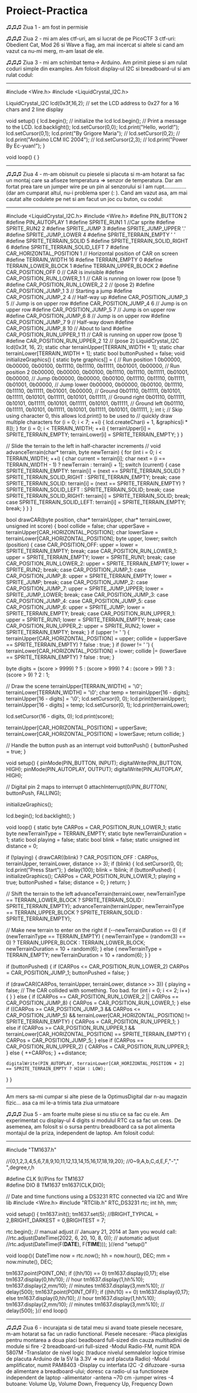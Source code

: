 # Proiect-Practica

♫♫♫ Ziua 1 - am fost in permisie


♫♫♫ Ziua 2 - mi am ales ctf-uri, am si lucrat de pe PicoCTF 3 ctf-uri: Obedient Cat, Mod 26 si Wave a flag, am mai incercat si altele si cand am vazut ca nu-mi merg, m-am lasat de ele.


♫♫♫ Ziua 3 - mi am schimbat tema-> Arduino. Am primit piese si am rulat coduri simple din examples. Am folosit display-ul I2C si breadboard-ul si am rulat codul:

---------------------------------------------------------------------------------------------------------------------------------------------------------------
#include <Wire.h> 
#include <LiquidCrystal_I2C.h>

LiquidCrystal_I2C lcd(0x3f,16,2);  // set the LCD address to 0x27 for a 16 chars and 2 line display

void setup()
{
  lcd.begin();                      // initialize the lcd 
  lcd.begin();
  // Print a message to the LCD.
  lcd.backlight();
  lcd.setCursor(0,0);
  lcd.print("Hello, world!");
  lcd.setCursor(0,1);
  lcd.print("By Grigore Maria");
  // lcd.setCursor(0,2);
 // lcd.print("Arduino LCM IIC 2004");
  // lcd.setCursor(2,3);
 // lcd.print("Power By Ec-yuan!");
}


void loop()
{
}

---------------------------------------------------------------------------------------------------------------------------------------------------------------



♫♫♫ Ziua 4 - m-am obisnuit cu piesele si placuta si m-am hotarat sa fac un montaj care sa afiseze temperatura => senzor de temperatura. Dar am fortat prea tare un jumper wire pe un pin al senzorului si l am rupt............... (dar am cumparat altul, nu-i problema sper (: ). Cand am vazut asa, am mai cautat alte codulete pe net si am facut un joc cu buton, cu codul:


--------------------------------------------------------------------------------------------------------------------------------------------------------------

#include <LiquidCrystal_I2C.h>
#include <Wire.h>
#define PIN_BUTTON 2
#define PIN_AUTOPLAY 1
#define SPRITE_RUN1 1  //Car sprite
#define SPRITE_RUN2 2
#define SPRITE_JUMP 3
#define SPRITE_JUMP_UPPER '.'         
#define SPRITE_JUMP_LOWER 4
#define SPRITE_TERRAIN_EMPTY ' '      
#define SPRITE_TERRAIN_SOLID 5
#define SPRITE_TERRAIN_SOLID_RIGHT 6
#define SPRITE_TERRAIN_SOLID_LEFT 7
#define CAR_HORIZONTAL_POSITION 1    // Horizontal position of CAR on screen
#define TERRAIN_WIDTH 16
#define TERRAIN_EMPTY 0
#define TERRAIN_LOWER_BLOCK 1
#define TERRAIN_UPPER_BLOCK 2
#define CAR_POSITION_OFF 0          // CAR is invisible
#define CAR_POSITION_RUN_LOWER_1 1  // CAR is running on lower row (pose 1)
#define CAR_POSITION_RUN_LOWER_2 2  //                              (pose 2)
#define CAR_POSITION_JUMP_1 3       // Starting a jump
#define CAR_POSITION_JUMP_2 4       // Half-way up
#define CAR_POSITION_JUMP_3 5       // Jump is on upper row
#define CAR_POSITION_JUMP_4 6       // Jump is on upper row
#define CAR_POSITION_JUMP_5 7       // Jump is on upper row
#define CAR_POSITION_JUMP_6 8       // Jump is on upper row
#define CAR_POSITION_JUMP_7 9       // Half-way down
#define CAR_POSITION_JUMP_8 10      // About to land
#define CAR_POSITION_RUN_UPPER_1 11 // CAR is running on upper row (pose 1)
#define CAR_POSITION_RUN_UPPER_2 12 //                              (pose 2)
LiquidCrystal_I2C lcd(0x3f, 16, 2);
static char terrainUpper[TERRAIN_WIDTH + 1];
static char terrainLower[TERRAIN_WIDTH + 1];
static bool buttonPushed = false;
void initializeGraphics() {
  static byte graphics[] = {
    // Run position 1
    0b00000,
    0b00000,
    0b00100,
    0b11110,
    0b11110,
    0b11111,
    0b01001,
    0b00000,
    // Run position 2
    0b00000,
    0b00000,
    0b00100,
    0b11110,
    0b11110,
    0b11111,
    0b01001,
    0b00000,
    // Jump
    0b00000,
    0b00000,
    0b00100,
    0b11110,
    0b11110,
    0b11111,
    0b01001,
    0b00000,
    // Jump lower
    0b00000,
    0b00000,
    0b00100,
    0b11110,
    0b11110,
    0b11111,
    0b01001,
    0b00000,
    // Ground
    0b01110,
    0b11111,
    0b10101,
    0b11111,
    0b10101,
    0b11111,
    0b10101,
    0b11111,
    // Ground right
    0b01110,
    0b11111,
    0b10101,
    0b11111,
    0b10101,
    0b11111,
    0b10101,
    0b11111,
    // Ground left
    0b01110,
    0b11111,
    0b10101,
    0b11111,
    0b10101,
    0b11111,
    0b10101,
    0b11111,
  };
  int i;
  // Skip using character 0, this allows lcd.print() to be used to
  // quickly draw multiple characters
  for (i = 0; i < 7; ++i) {
    lcd.createChar(i + 1, &graphics[i * 8]);
  }
  for (i = 0; i < TERRAIN_WIDTH; ++i) {
    terrainUpper[i] = SPRITE_TERRAIN_EMPTY;
    terrainLower[i] = SPRITE_TERRAIN_EMPTY;
  }
}

// Slide the terrain to the left in half-character increments
//
void advanceTerrain(char* terrain, byte newTerrain) {
  for (int i = 0; i < TERRAIN_WIDTH; ++i) {
    char current = terrain[i];
    char next = (i == TERRAIN_WIDTH - 1) ? newTerrain : terrain[i + 1];
    switch (current) {
      case SPRITE_TERRAIN_EMPTY:
        terrain[i] = (next == SPRITE_TERRAIN_SOLID) ? SPRITE_TERRAIN_SOLID_RIGHT : SPRITE_TERRAIN_EMPTY;
        break;
      case SPRITE_TERRAIN_SOLID:
        terrain[i] = (next == SPRITE_TERRAIN_EMPTY) ? SPRITE_TERRAIN_SOLID_LEFT : SPRITE_TERRAIN_SOLID;
        break;
      case SPRITE_TERRAIN_SOLID_RIGHT:
        terrain[i] = SPRITE_TERRAIN_SOLID;
        break;
      case SPRITE_TERRAIN_SOLID_LEFT:
        terrain[i] = SPRITE_TERRAIN_EMPTY;
        break;
    }
  }
}

bool drawCAR(byte position, char* terrainUpper, char* terrainLower, unsigned int score) {
  bool collide = false;
  char upperSave = terrainUpper[CAR_HORIZONTAL_POSITION];
  char lowerSave = terrainLower[CAR_HORIZONTAL_POSITION];
  byte upper, lower;
  switch (position) {
    case CAR_POSITION_OFF:
      upper = lower = SPRITE_TERRAIN_EMPTY;
      break;
    case CAR_POSITION_RUN_LOWER_1:
      upper = SPRITE_TERRAIN_EMPTY;
      lower = SPRITE_RUN1;
      break;
    case CAR_POSITION_RUN_LOWER_2:
      upper = SPRITE_TERRAIN_EMPTY;
      lower = SPRITE_RUN2;
      break;
    case CAR_POSITION_JUMP_1:
    case CAR_POSITION_JUMP_8:
      upper = SPRITE_TERRAIN_EMPTY;
      lower = SPRITE_JUMP;
      break;
    case CAR_POSITION_JUMP_2:
    case CAR_POSITION_JUMP_7:
      upper = SPRITE_JUMP_UPPER;
      lower = SPRITE_JUMP_LOWER;
      break;
    case CAR_POSITION_JUMP_3:
    case CAR_POSITION_JUMP_4:
    case CAR_POSITION_JUMP_5:
    case CAR_POSITION_JUMP_6:
      upper = SPRITE_JUMP;
      lower = SPRITE_TERRAIN_EMPTY;
      break;
    case CAR_POSITION_RUN_UPPER_1:
      upper = SPRITE_RUN1;
      lower = SPRITE_TERRAIN_EMPTY;
      break;
    case CAR_POSITION_RUN_UPPER_2:
      upper = SPRITE_RUN2;
      lower = SPRITE_TERRAIN_EMPTY;
      break;
  }
  if (upper != ' ') {
    terrainUpper[CAR_HORIZONTAL_POSITION] = upper;
    collide = (upperSave == SPRITE_TERRAIN_EMPTY) ? false : true;
  }
  if (lower != ' ') {
    terrainLower[CAR_HORIZONTAL_POSITION] = lower;
    collide |= (lowerSave == SPRITE_TERRAIN_EMPTY) ? false : true;
  }

  byte digits = (score > 9999) ? 5 : (score > 999) ? 4 : (score > 99) ? 3 : (score > 9) ? 2 : 1;

  // Draw the scene
  terrainUpper[TERRAIN_WIDTH] = '\0';
  terrainLower[TERRAIN_WIDTH] = '\0';
  char temp = terrainUpper[16 - digits];
  terrainUpper[16 - digits] = '\0';
  lcd.setCursor(0, 0);
  lcd.print(terrainUpper);
  terrainUpper[16 - digits] = temp;
  lcd.setCursor(0, 1);
  lcd.print(terrainLower);

  lcd.setCursor(16 - digits, 0);
  lcd.print(score);

  terrainUpper[CAR_HORIZONTAL_POSITION] = upperSave;
  terrainLower[CAR_HORIZONTAL_POSITION] = lowerSave;
  return collide;
}

// Handle the button push as an interrupt
void buttonPush() {
  buttonPushed = true;
}

void setup() {
  pinMode(PIN_BUTTON, INPUT);
  digitalWrite(PIN_BUTTON, HIGH);
  pinMode(PIN_AUTOPLAY, OUTPUT);
  digitalWrite(PIN_AUTOPLAY, HIGH);

  // Digital pin 2 maps to interrupt 0
  attachInterrupt(0/*PIN_BUTTON*/, buttonPush, FALLING);

  initializeGraphics();

  lcd.begin();
  lcd.backlight();
}

void loop() {
  static byte CARPos = CAR_POSITION_RUN_LOWER_1;
  static byte newTerrainType = TERRAIN_EMPTY;
  static byte newTerrainDuration = 1;
  static bool playing = false;
  static bool blink = false;
  static unsigned int distance = 0;

  if (!playing) {
    drawCAR((blink) ? CAR_POSITION_OFF : CARPos, terrainUpper, terrainLower, distance >> 3);
    if (blink) {
      lcd.setCursor(0, 0);
      lcd.print("Press Start");
    }
    delay(100);
    blink = !blink;
    if (buttonPushed) {
      initializeGraphics();
      CARPos = CAR_POSITION_RUN_LOWER_1;
      playing = true;
      buttonPushed = false;
      distance = 0;
    }
    return;
  }

  // Shift the terrain to the left
  advanceTerrain(terrainLower, newTerrainType == TERRAIN_LOWER_BLOCK ? SPRITE_TERRAIN_SOLID : SPRITE_TERRAIN_EMPTY);
  advanceTerrain(terrainUpper, newTerrainType == TERRAIN_UPPER_BLOCK ? SPRITE_TERRAIN_SOLID : SPRITE_TERRAIN_EMPTY);

  // Make new terrain to enter on the right
  if (--newTerrainDuration == 0) {
    if (newTerrainType == TERRAIN_EMPTY) {
      newTerrainType = (random(3) == 0) ? TERRAIN_UPPER_BLOCK : TERRAIN_LOWER_BLOCK;
      newTerrainDuration = 10 + random(6);
    } else {
      newTerrainType = TERRAIN_EMPTY;
      newTerrainDuration = 10 + random(6);
    }
  }

  if (buttonPushed) {
    if (CARPos <= CAR_POSITION_RUN_LOWER_2) CARPos = CAR_POSITION_JUMP_1;
    buttonPushed = false;
  }

  if (drawCAR(CARPos, terrainUpper, terrainLower, distance >> 3)) {
    playing = false; // The CAR collided with something. Too bad.
    for (int i = 0; i <= 2; i++) {
    }
  } else {
    if (CARPos == CAR_POSITION_RUN_LOWER_2 || CARPos == CAR_POSITION_JUMP_8) {
      CARPos = CAR_POSITION_RUN_LOWER_1;
    } else if ((CARPos >= CAR_POSITION_JUMP_3 && CARPos <= CAR_POSITION_JUMP_5) && terrainLower[CAR_HORIZONTAL_POSITION] != SPRITE_TERRAIN_EMPTY) {
      CARPos = CAR_POSITION_RUN_UPPER_1;
    } else if (CARPos >= CAR_POSITION_RUN_UPPER_1 && terrainLower[CAR_HORIZONTAL_POSITION] == SPRITE_TERRAIN_EMPTY) {
      CARPos = CAR_POSITION_JUMP_5;
    } else if (CARPos == CAR_POSITION_RUN_UPPER_2) {
      CARPos = CAR_POSITION_RUN_UPPER_1;
    } else {
      ++CARPos;
    }
    ++distance;

    digitalWrite(PIN_AUTOPLAY, terrainLower[CAR_HORIZONTAL_POSITION + 2] == SPRITE_TERRAIN_EMPTY ? HIGH : LOW);
  }
}


--------------------------------------------------------------------------------------------------------------------------------------------------------------

Am mers sa-mi cumpar si alte piese de la OptimusDigital dar n-au magazin fizic... asa ca mi le-a trimis tata ziua urmatoare



♫♫♫ Ziua 5 - am foarte multe piese si nu stiu ce sa fac cu ele. Am experimentat cu display-ul 4 digits si modulul RTC ca sa fac un ceas. De asemenea, am folosit si o sursa pentru breadboard ca sa pot alimenta montajul de la priza, independent de laptop. Am folosit codul:


-------------------------------------------------------------------------------------------------------------------------------------------
#include "TM1637.h"
 
//{0,1,2,3,4,5,6,7,8,9,10,11,12,13,14,15,16,17,18,19,20};
//0~9,A,b,C,d,E,F,"-"," ",degree,r,h

#define CLK 9//Pins for TM1637       
#define DIO 8
TM1637 tm1637(CLK,DIO);

// Date and time functions using a DS3231 RTC connected via I2C and Wire lib
#include <Wire.h>
#include "RTClib.h"
RTC_DS3231 rtc;
int hh, mm; 

void setup()
{
  tm1637.init();
  tm1637.set(5); 
  //BRIGHT_TYPICAL = 2,BRIGHT_DARKEST = 0,BRIGHTEST = 7;

  rtc.begin();
// manual adjust
  // January 21, 2014 at 3am you would call:
   //rtc.adjust(DateTime(2022, 6, 20, 10, 8, 0));
// automatic adjust
  //rtc.adjust(DateTime(F(__DATE__), F(__TIME__)));
}//end "setup()"
 
void loop(){
DateTime now = rtc.now();
hh = now.hour(), DEC;
mm = now.minute(), DEC;

tm1637.point(POINT_ON);
if ((hh/10) == 0) tm1637.display(0,17);
else
    tm1637.display(0,hh/10);     // hour
    tm1637.display(1,hh%10);
    tm1637.display(2,mm/10);    // minutes
    tm1637.display(3,mm%10);    // 
delay(500);
    tm1637.point(POINT_OFF);
if ((hh/10) == 0) tm1637.display(0,17);
else
    tm1637.display(0,hh/10);     // hour
    tm1637.display(1,hh%10);
    tm1637.display(2,mm/10);    // minutes
    tm1637.display(3,mm%10);    // 
delay(500);
}// end loop() 


------------------------------------------------------------------------------------------------------------------------------------------------------------


♫♫♫ Ziua 6 - incurajata si de tatal meu si avand toate piesele necesare, m-am hotarat sa fac un radio functional.
Piesele necesare:
-Placa plexiglas pentru montarea a doua placi beadboard full-sized din cauza multitudinii de module si fire
-2 breadboard-uri full-sized
-Modul Radio-FM, numit RDA 5807M
-Translator de nivel logic (traduce nivelul semnalelor logice trimise de placuta Arduino de la 5V la 3.3V => nu ard placuta Radio)
-Modul amplificator, numit PAM8403
-Display cu interfata I2C
-2 difuzoare
-sursa de alimentare a breadboard-ului; doresc ca radio-ul sa functioneze independent de laptop
-alimentator
-antena ~70 cm
-jumper wires
-4 butoane: Volume Up, Volume Down, Frequency Up, Frequency Down



